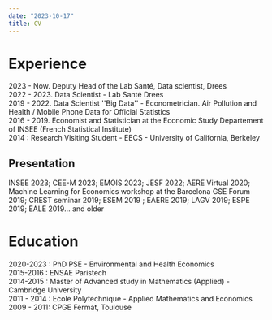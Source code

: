```yaml
---
date: "2023-10-17"
title: CV
---
```

# Experience

2023 - Now. Deputy Head of the Lab Santé, Data scientist, Drees  
2022 - 2023. Data Scientist - Lab Santé Drees  
2019 - 2022. Data Scientist ''Big Data'' - Econometrician. Air Pollution and Health / Mobile Phone Data for Official Statistics  
2016 - 2019. Economist and Statistician at the Economic Study Departement of INSEE (French Statistical Institute)  
2014 : Research Visiting Student - EECS - University of California, Berkeley  

## Presentation

INSEE 2023; CEE-M 2023; EMOIS 2023; JESF 2022; AERE Virtual 2020; Machine Learning for Economics workshop at the Barcelona GSE Forum 2019; CREST seminar 2019; ESEM 2019 ; EAERE 2019; LAGV 2019; ESPE 2019; EALE 2019... and older

# Education

2020-2023 : PhD PSE - Environmental and Health Economics   
2015-2016 : ENSAE Paristech  
2014-2015 : Master of Advanced study in Mathematics (Applied) - Cambridge University  
2011 - 2014 : Ecole Polytechnique - Applied Mathematics and Economics  
2009 - 2011: CPGE Fermat, Toulouse  
